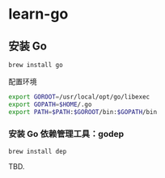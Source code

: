 # learn-go

## 安装 Go

```bash
brew install go
```

配置环境 

```bash
export GOROOT=/usr/local/opt/go/libexec
export GOPATH=$HOME/.go
export PATH=$PATH:$GOROOT/bin:$GOPATH/bin
```

### 安装 Go 依赖管理工具：godep

```
brew install dep
```

TBD.
